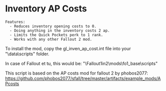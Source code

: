 # Inventory AP Costs

    Features:
      - Reduces inventory opening costs to 0.
      - Doing anything in the inventory costs 2 ap.
      - Limits the Quick Pockets perk to 1 rank.
      - Works with any other Fallout 2 mod.

To install the mod, copy the gl_inven_ap_cost.int file into your "<Fallout2 Dir>\data\scripts\" folder.

In case of Fallout et tu, this would be:
    "<Fallout2 Dir>\Fallout1in2\mods\fo1_base\scripts\"


This script is based on the AP costs mod for fallout 2 by phobos2077:
https://github.com/phobos2077/sfall/tree/master/artifacts/example_mods/APcosts
